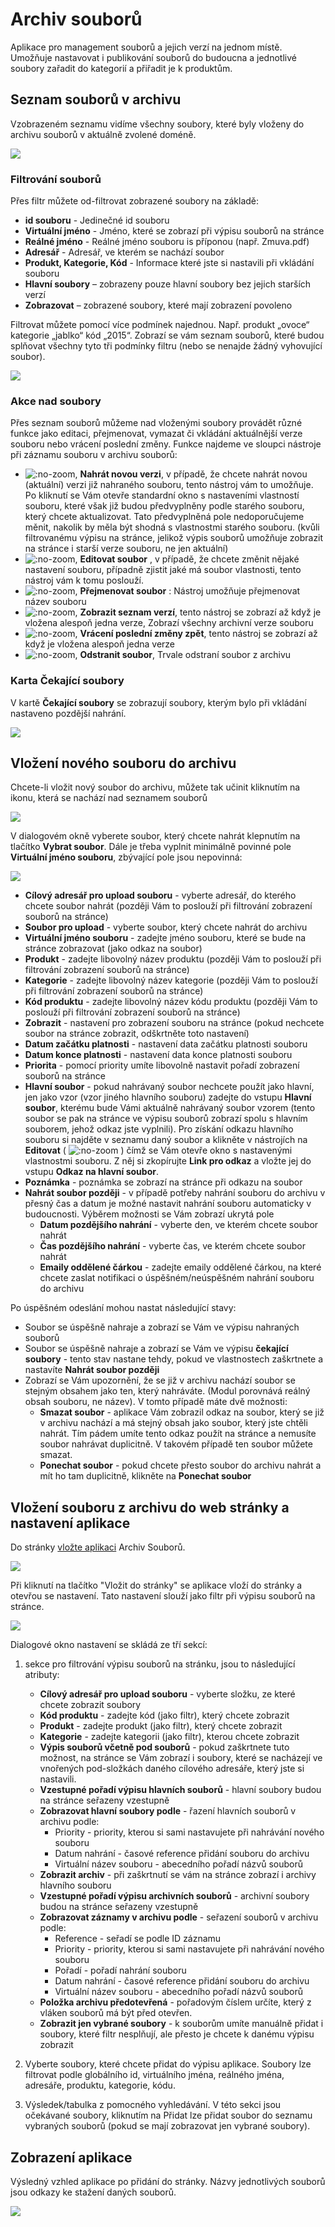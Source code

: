 # Archiv souborů

Aplikace pro management souborů a jejich verzí na jednom místě. Umožňuje nastavovat i publikování souborů do budoucna a jednotlivé soubory zařadit do kategorií a přiřadit je k produktům.

## Seznam souborů v archivu

Vzobrazeném seznamu vidíme všechny soubory, které byly vloženy do archivu souborů v aktuálně zvolené doméně.

![](file_list.png)

### Filtrování souborů

Přes filtr můžete od-filtrovat zobrazené soubory na základě:
- **id souboru** - Jedinečné id souboru
- **Virtuální jméno** - Jméno, které se zobrazí při výpisu souborů na stránce
- **Reálné jméno** - Reálné jméno souboru is příponou (např. Zmuva.pdf)
- **Adresář** - Adresář, ve kterém se nachází soubor
- **Produkt, Kategorie, Kód** - Informace které jste si nastavili při vkládání souboru
- **Hlavní soubory** – zobrazeny pouze hlavní soubory bez jejich starších verzí
- **Zobrazovat** – zobrazené soubory, které mají zobrazení povoleno

Filtrovat můžete pomocí více podmínek najednou. Např. produkt „ovoce“ kategorie „jablko“ kód „2015“. Zobrazí se vám seznam souborů, které budou splňovat všechny tyto tři podmínky filtru (nebo se nenajde žádný vyhovující soubor).

![](filter.png)

### Akce nad soubory

Přes seznam souborů můžeme nad vloženými soubory provádět různé funkce jako editaci, přejmenovat, vymazat či vkládání aktuálnější verze souboru nebo vrácení poslední změny. Funkce najdeme ve sloupci nástroje při záznamu souboru v archivu souborů:
- ![](upload.png ":no-zoom"), **Nahrát novou verzi**, v případě, že chcete nahrát novou (aktuální) verzi již nahraného souboru, tento nástroj vám to umožňuje. Po kliknutí se Vám otevře standardní okno s nastaveními vlastností souboru, které však již budou předvyplněny podle starého souboru, který chcete aktualizovat. Tato předvyplněná pole nedoporučujeme měnit, nakolik by měla být shodná s vlastnostmi starého souboru. (kvůli filtrovanému výpisu na stránce, jelikož výpis souborů umožňuje zobrazit na stránce i starší verze souboru, ne jen aktuální)
- ![](edit.png ":no-zoom"), **Editovat soubor** , v případě, že chcete změnit nějaké nastavení souboru, případně zjistit jaké má soubor vlastnosti, tento nástroj vám k tomu poslouží.
- ![](rename.png ":no-zoom"), **Přejmenovat soubor** : Nástroj umožňuje přejmenovat název souboru
- ![](file_history.png ":no-zoom"), **Zobrazit seznam verzí**, tento nástroj se zobrazí až když je vložena alespoň jedna verze, Zobrazí všechny archivní verze souboru
- ![](rollback.png ":no-zoom"), **Vrácení poslední změny zpět**, tento nástroj se zobrazí až když je vložena alespoň jedna verze
- ![](delete.png ":no-zoom"), **Odstranit soubor**, Trvale odstraní soubor z archivu

### Karta Čekající soubory

V kartě **Čekající soubory** se zobrazují soubory, kterým bylo při vkládání nastaveno pozdější nahrání.

![](file_list_awaiting.png)

## Vložení nového souboru do archivu

Chcete-li vložit nový soubor do archivu, můžete tak učinit kliknutím na ikonu, která se nachází nad seznamem souborů

![](file_insert.png)

V dialogovém okně vyberete soubor, který chcete nahrát klepnutím na tlačítko **Vybrat soubor**. Dále je třeba vyplnit minimálně povinné pole **Virtuální jméno souboru**, zbývající pole jsou nepovinná:

![](dialog.png)

- **Cílový adresář pro upload souboru** - vyberte adresář, do kterého chcete soubor nahrát (později Vám to poslouží při filtrování zobrazení souborů na stránce)
- **Soubor pro upload** - vyberte soubor, který chcete nahrát do archivu
- **Virtuální jméno souboru** - zadejte jméno souboru, které se bude na stránce zobrazovat (jako odkaz na soubor)
- **Produkt** - zadejte libovolný název produktu (později Vám to poslouží při filtrování zobrazení souborů na stránce)
- **Kategorie** - zadejte libovolný název kategorie (později Vám to poslouží při filtrování zobrazení souborů na stránce)
- **Kód produktu** - zadejte libovolný název kódu produktu (později Vám to poslouží při filtrování zobrazení souborů na stránce)
- **Zobrazit** - nastavení pro zobrazení souboru na stránce (pokud nechcete soubor na stránce zobrazit, odškrtněte toto nastavení)
- **Datum začátku platnosti** - nastavení data začátku platnosti souboru
- **Datum konce platnosti** - nastavení data konce platnosti souboru
- **Priorita** - pomocí priority umíte libovolně nastavit pořadí zobrazení souborů na stránce
- **Hlavní soubor** - pokud nahrávaný soubor nechcete použít jako hlavní, jen jako vzor (vzor jiného hlavního souboru) zadejte do vstupu **Hlavní soubor**, kterému bude Vámi aktuálně nahrávaný soubor vzorem (tento soubor se pak na stránce ve výpisu souborů zobrazí spolu s hlavním souborem, jehož odkaz jste vyplnili). Pro získání odkazu hlavního souboru si najděte v seznamu daný soubor a klikněte v nástrojích na **Editovat** ( ![](edit.png ":no-zoom") ) čímž se Vám otevře okno s nastavenými vlastnostmi souboru. Z něj si zkopírujte **Link pro odkaz** a vložte jej do vstupu **Odkaz na hlavní soubor**.
- **Poznámka** - poznámka se zobrazí na stránce při odkazu na soubor
- **Nahrát soubor později** - v případě potřeby nahrání souboru do archivu v přesný čas a datum je možné nastavit nahrání souboru automaticky v budoucnosti. Výběrem možnosti se Vám zobrazí ukrytá pole
  - **Datum pozdějšího nahrání** - vyberte den, ve kterém chcete soubor nahrát
  - **Čas pozdějšího nahrání** - vyberte čas, ve kterém chcete soubor nahrát
  - **Emaily oddělené čárkou** - zadejte emaily oddělené čárkou, na které chcete zaslat notifikaci o úspěšném/neúspěšném nahrání souboru do archivu

Po úspěšném odeslání mohou nastat následující stavy:
- Soubor se úspěšně nahraje a zobrazí se Vám ve výpisu nahraných souborů
- Soubor se úspěšně nahraje a zobrazí se Vám ve výpisu **čekající soubory** - tento stav nastane tehdy, pokud ve vlastnostech zaškrtnete a nastavíte **Nahrát soubor později**
- Zobrazí se Vám upozornění, že se již v archivu nachází soubor se stejným obsahem jako ten, který nahráváte. (Modul porovnává reálný obsah souboru, ne název). V tomto případě máte dvě možnosti:
  - **Smazat soubor** - aplikace Vám zobrazil odkaz na soubor, který se již v archivu nachází a má stejný obsah jako soubor, který jste chtěli nahrát. Tím pádem umíte tento odkaz použít na stránce a nemusíte soubor nahrávat duplicitně. V takovém případě ten soubor můžete smazat.
  - **Ponechat soubor** - pokud chcete přesto soubor do archivu nahrát a mít ho tam duplicitně, klikněte na **Ponechat soubor**

## Vložení souboru z archivu do web stránky a nastavení aplikace

Do stránky [vložte aplikaci](../../webpages/working-in-editor/README.md#vložení-aplikace) Archiv Souborů.

![](apps-insert.png)

Při kliknutí na tlačítko "Vložit do stránky" se aplikace vloží do stránky a otevřou se nastavení. Tato nastavení slouží jako filtr při výpisu souborů na stránce.

![](editor.png)

Dialogové okno nastavení se skládá ze tří sekcí:

1. sekce pro filtrování výpisu souborů na stránku, jsou to následující atributy:
    - **Cílový adresář pro upload souboru** - vyberte složku, ze které chcete zobrazit soubory
    - **Kód produktu** - zadejte kód (jako filtr), který chcete zobrazit
    - **Produkt** - zadejte produkt (jako filtr), který chcete zobrazit
    - **Kategorie** - zadejte kategorii (jako filtr), kterou chcete zobrazit
    - **Výpis souborů včetně pod souborů** - pokud zaškrtnete tuto možnost, na stránce se Vám zobrazí i soubory, které se nacházejí ve vnořených pod-složkách daného cílového adresáře, který jste si nastavili.
    - **Vzestupné pořadí výpisu hlavních souborů** - hlavní soubory budou na stránce seřazeny vzestupně
    - **Zobrazovat hlavní soubory podle** - řazení hlavních souborů v archivu podle:
      - Priority - priority, kterou si sami nastavujete při nahrávání nového souboru
      - Datum nahrání - časové reference přidání souboru do archivu
      - Virtuální název souboru - abecedního pořadí názvů souborů
    - **Zobrazit archiv** - při zaškrtnutí se vám na stránce zobrazí i archivy hlavního souboru
    - **Vzestupné pořadí výpisu archivních souborů** - archivní soubory budou na stránce seřazeny vzestupně
    - **Zobrazovat záznamy v archivu podle** - seřazení souborů v archivu podle:
      - Reference - seřadí se podle ID záznamu
      - Priority - priority, kterou si sami nastavujete při nahrávání nového souboru
      - Pořadí - pořadí nahrání souboru
      - Datum nahrání - časové reference přidání souboru do archivu
      - Virtuální název souboru - abecedního pořadí názvů souborů
    - **Položka archivu předotevřená** - pořadovým číslem určíte, který z vláken souborů má být před otevřen.
    - **Zobrazit jen vybrané soubory** - k souborům umíte manuálně přidat i soubory, které filtr nesplňují, ale přesto je chcete k danému výpisu zobrazit

2. Vyberte soubory, které chcete přidat do výpisu aplikace. Soubory lze filtrovat podle globálního id, virtuálního jména, reálného jména, adresáře, produktu, kategorie, kódu.

3. Výsledek/tabulka z pomocného vyhledávání. V této sekci jsou očekávané soubory, kliknutím na Přidat lze přidat soubor do seznamu vybraných souborů (pokud se mají zobrazovat jen vybrané soubory).

## Zobrazení aplikace

Výsledný vzhled aplikace po přidání do stránky. Názvy jednotlivých souborů jsou odkazy ke stažení daných souborů.

![](file_archiv.png)
